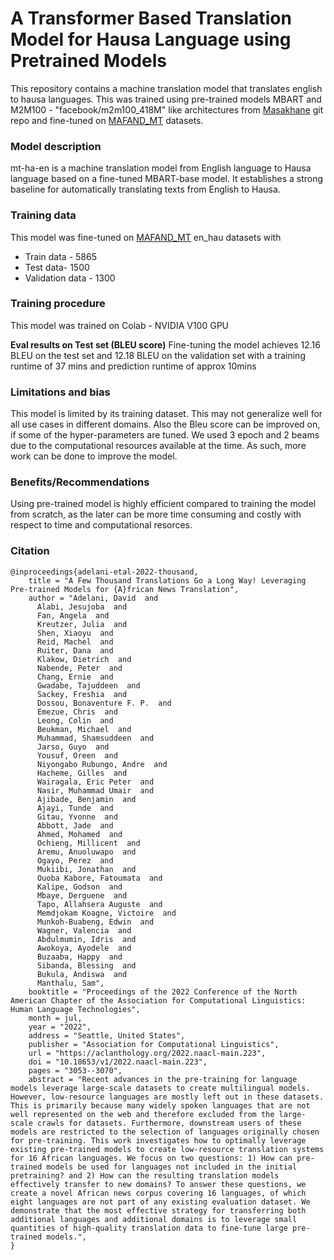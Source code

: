 # A Transformer Based Translation Model for Hausa Language using Pretrained Models 

This repository contains a machine translation model that translates english to hausa languages. This was trained using pre-trained models MBART and M2M100 - "facebook/m2m100_418M" like architectures from [Masakhane](https://github.com/masakhane-io/lafand-mt) git repo and fine-tuned on [MAFAND_MT](https://github.com/masakhane-io/lafand-mt/tree/main/data/json_files) datasets. 

### Model description
mt-ha-en is a machine translation model from English language to Hausa language based on a fine-tuned MBART-base model. It establishes a strong baseline for automatically translating texts from English to Hausa.

### Training data
This model was fine-tuned  on [MAFAND_MT](https://github.com/masakhane-io/lafand-mt/tree/main/data/json_files)  en_hau datasets with 

* Train data - 5865 
* Test data- 1500
* Validation data - 1300

### Training procedure
This model was trained on Colab - NVIDIA V100 GPU

**Eval results on Test set (BLEU score)**
Fine-tuning the model achieves 12.16 BLEU on the test set and 12.18 BLEU on the validation set with a training runtime of 37 mins and prediction runtime of approx 10mins

### Limitations and bias
This model is limited by its training dataset. This may not generalize well for all use cases in different domains. Also the Bleu score can be improved on, if some of the hyper-parameters are tuned. We used 3 epoch and 2 beams due to the computational resources available at the time. As such, more work can be done to improve the model.

### Benefits/Recommendations
Using pre-trained model is highly efficient compared to training the model from scratch, as the later can be more time consuming and costly with respect to time and computational resorces.

### Citation

```
@inproceedings{adelani-etal-2022-thousand,
    title = "A Few Thousand Translations Go a Long Way! Leveraging Pre-trained Models for {A}frican News Translation",
    author = "Adelani, David  and
      Alabi, Jesujoba  and
      Fan, Angela  and
      Kreutzer, Julia  and
      Shen, Xiaoyu  and
      Reid, Machel  and
      Ruiter, Dana  and
      Klakow, Dietrich  and
      Nabende, Peter  and
      Chang, Ernie  and
      Gwadabe, Tajuddeen  and
      Sackey, Freshia  and
      Dossou, Bonaventure F. P.  and
      Emezue, Chris  and
      Leong, Colin  and
      Beukman, Michael  and
      Muhammad, Shamsuddeen  and
      Jarso, Guyo  and
      Yousuf, Oreen  and
      Niyongabo Rubungo, Andre  and
      Hacheme, Gilles  and
      Wairagala, Eric Peter  and
      Nasir, Muhammad Umair  and
      Ajibade, Benjamin  and
      Ajayi, Tunde  and
      Gitau, Yvonne  and
      Abbott, Jade  and
      Ahmed, Mohamed  and
      Ochieng, Millicent  and
      Aremu, Anuoluwapo  and
      Ogayo, Perez  and
      Mukiibi, Jonathan  and
      Ouoba Kabore, Fatoumata  and
      Kalipe, Godson  and
      Mbaye, Derguene  and
      Tapo, Allahsera Auguste  and
      Memdjokam Koagne, Victoire  and
      Munkoh-Buabeng, Edwin  and
      Wagner, Valencia  and
      Abdulmumin, Idris  and
      Awokoya, Ayodele  and
      Buzaaba, Happy  and
      Sibanda, Blessing  and
      Bukula, Andiswa  and
      Manthalu, Sam",
    booktitle = "Proceedings of the 2022 Conference of the North American Chapter of the Association for Computational Linguistics: Human Language Technologies",
    month = jul,
    year = "2022",
    address = "Seattle, United States",
    publisher = "Association for Computational Linguistics",
    url = "https://aclanthology.org/2022.naacl-main.223",
    doi = "10.18653/v1/2022.naacl-main.223",
    pages = "3053--3070",
    abstract = "Recent advances in the pre-training for language models leverage large-scale datasets to create multilingual models. However, low-resource languages are mostly left out in these datasets. This is primarily because many widely spoken languages that are not well represented on the web and therefore excluded from the large-scale crawls for datasets. Furthermore, downstream users of these models are restricted to the selection of languages originally chosen for pre-training. This work investigates how to optimally leverage existing pre-trained models to create low-resource translation systems for 16 African languages. We focus on two questions: 1) How can pre-trained models be used for languages not included in the initial pretraining? and 2) How can the resulting translation models effectively transfer to new domains? To answer these questions, we create a novel African news corpus covering 16 languages, of which eight languages are not part of any existing evaluation dataset. We demonstrate that the most effective strategy for transferring both additional languages and additional domains is to leverage small quantities of high-quality translation data to fine-tune large pre-trained models.",
}
```
